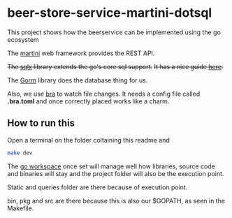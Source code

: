 # beer-store-service-martini-dotsql

This project shows how the beerservice can be implemented using the go 
ecosystem

The [martini](https://github.com/go-martini/martini) web framework provides 
the REST API.

~~The [sqlx](github.com/jmoiron/sqlx) library extends the go's core sql support.~~
~~It has a nice guide [here](http://jmoiron.github.io/sqlx/).~~ 

The [Gorm](http://gorm.io/) library does the database thing for us.

Also, we use [bra](https://github.com/Unknwon/bra) to watch file changes. 
It needs a config file called **.bra.toml** and once correctly placed works 
like a charm.

## How to run this

Open a terminal on the folder coltaining this readme and 

```bash
make dev
```

The [go workspace](https://golang.org/doc/code.html) once set will manage well 
how libraries, source code and binaries will stay and the project folder will
also be the execution point.

Static and queries folder are there because of execution point.

bin, pkg and src are there because this is also our $GOPATH, as seen in the 
Makefile.
